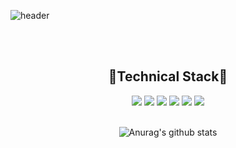 ![header](https://capsule-render.vercel.app/api?type=waving&color=timeGradient&height=300&section=header&text=%20hyewon(!important);&fontSize=70&animation=fadeIn&desc=_Publisher&descSize=25&descAlign=80&descAlignY=70)

<br />
<br />
<div align="center">

## 🌵Technical Stack🌵

<img src="https://img.shields.io/badge/HTML-E34F26?style=flat-square&logo=HTML5&logoColor=white"/>
<img src="https://img.shields.io/badge/CSS3-F68212?style=flat-square&logo=CSS3&logoColor=white"/>
<img src="https://img.shields.io/badge/SCSS-CC6699?style=flat-square&logo=Sass&logoColor=white"/>
<img src="https://img.shields.io/badge/JavaScript-F7DF1E?style=flat-square&logo=JavaScript&logoColor=white"/>
<img src="https://img.shields.io/badge/VSCode-007ACC?style=flat-square&logo=VSCode&logoColor=white"/>
<img src="https://img.shields.io/badge/phpStorm-000000?style=flat-square&logo=phpStorm&logoColor=white"/>


<br />
<br />

![Anurag's github stats](https://github-readme-stats.vercel.app/api?username=hyennii&show_icons=true&theme=buefy)</div>
